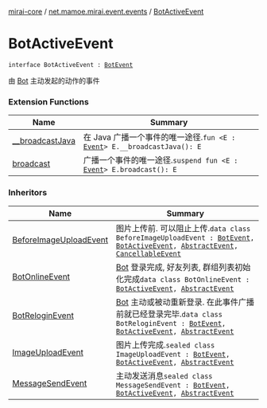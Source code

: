 [mirai-core](../index.md) / [net.mamoe.mirai.event.events](index.md) / [BotActiveEvent](./-bot-active-event.md)

# BotActiveEvent

`interface BotActiveEvent : `[`BotEvent`](-bot-event/index.md)

由 [Bot](../net.mamoe.mirai/-bot/index.md) 主动发起的动作的事件

### Extension Functions

| Name | Summary |
|---|---|
| [__broadcastJava](../net.mamoe.mirai.event/__broadcast-java.md) | 在 Java 广播一个事件的唯一途径.`fun <E : `[`Event`](../net.mamoe.mirai.event/-event/index.md)`> E.__broadcastJava(): E` |
| [broadcast](../net.mamoe.mirai.event/broadcast.md) | 广播一个事件的唯一途径.`suspend fun <E : `[`Event`](../net.mamoe.mirai.event/-event/index.md)`> E.broadcast(): E` |

### Inheritors

| Name | Summary |
|---|---|
| [BeforeImageUploadEvent](-before-image-upload-event/index.md) | 图片上传前. 可以阻止上传.`data class BeforeImageUploadEvent : `[`BotEvent`](-bot-event/index.md)`, `[`BotActiveEvent`](./-bot-active-event.md)`, `[`AbstractEvent`](../net.mamoe.mirai.event/-abstract-event/index.md)`, `[`CancellableEvent`](../net.mamoe.mirai.event/-cancellable-event/index.md) |
| [BotOnlineEvent](-bot-online-event/index.md) | [Bot](../net.mamoe.mirai/-bot/index.md) 登录完成, 好友列表, 群组列表初始化完成`data class BotOnlineEvent : `[`BotActiveEvent`](./-bot-active-event.md)`, `[`AbstractEvent`](../net.mamoe.mirai.event/-abstract-event/index.md) |
| [BotReloginEvent](-bot-relogin-event/index.md) | [Bot](../net.mamoe.mirai/-bot/index.md) 主动或被动重新登录. 在此事件广播前就已经登录完毕.`data class BotReloginEvent : `[`BotEvent`](-bot-event/index.md)`, `[`BotActiveEvent`](./-bot-active-event.md)`, `[`AbstractEvent`](../net.mamoe.mirai.event/-abstract-event/index.md) |
| [ImageUploadEvent](-image-upload-event/index.md) | 图片上传完成.`sealed class ImageUploadEvent : `[`BotEvent`](-bot-event/index.md)`, `[`BotActiveEvent`](./-bot-active-event.md)`, `[`AbstractEvent`](../net.mamoe.mirai.event/-abstract-event/index.md) |
| [MessageSendEvent](-message-send-event/index.md) | 主动发送消息`sealed class MessageSendEvent : `[`BotEvent`](-bot-event/index.md)`, `[`BotActiveEvent`](./-bot-active-event.md)`, `[`AbstractEvent`](../net.mamoe.mirai.event/-abstract-event/index.md) |
